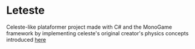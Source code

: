 # Leteste
Celeste-like plataformer project made with C# and the MonoGame framework by implementing celeste's original creator's physics concepts introduced [here](https://www.mattmakesgames.com/articles/celeste_and_towerfall_physics/index.html)
